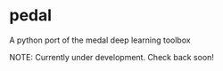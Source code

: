 pedal
=====

A python port of the medal deep learning toolbox

NOTE: Currently under development. Check back soon!
